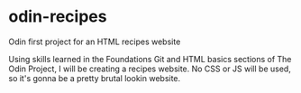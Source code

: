 # odin-recipes
Odin first project for an HTML recipes website

Using skills learned in the Foundations Git and HTML basics sections of The Odin Project, I will be creating a recipes website. No CSS or JS will be used, so it's gonna be a pretty brutal lookin website.
